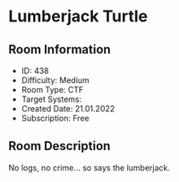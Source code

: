 ﻿# Lumberjack Turtle

## Room Information
- ID: 438
- Difficulty: Medium
- Room Type: CTF
- Target Systems: 
- Created Date: 21.01.2022
- Subscription: Free

## Room Description
No logs, no crime... so says the lumberjack.
